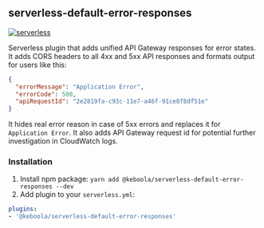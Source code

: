 ## serverless-default-error-responses

[![serverless](http://public.serverless.com/badges/v3.svg)](http://www.serverless.com)

Serverless plugin that adds unified API Gateway responses for error states. It adds CORS headers to all 4xx and 5xx API responses and formats output for users like this:
```json
{
  "errorMessage": "Application Error", 
  "errorCode": 500, 
  "apiRequestId": "2e2819fa-c93c-11e7-a46f-91ce8f8df51e"
}
```
It hides real error reason in case of 5xx errors and replaces it for `Application Error`. It also adds API Gateway request id for potential further investigation in CloudWatch logs. 


### Installation

1. Install npm package: `yarn add @keboola/serverless-default-error-responses --dev`
2. Add plugin to your `serverless.yml`:
```yaml
plugins:
- '@keboola/serverless-default-error-responses'
```
